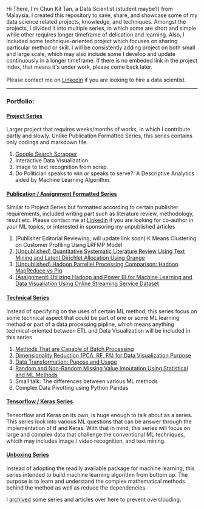 Hi There, I'm Chun Kit Tan, a Data Scientist (student maybe?) from Malaysia.
I created this repository to save, share, and showcase some of my data science related projects, knowledge, and techniques.
Amongst the projects, I divided it into multiple series, in which some are short and simple while other requires longer timeframe of delication and learning. Also, I included some technique-oriented project which focuses on sharing particular method or skill.
I will be consistently adding project on both small and large scale, which may also include some I develop and update continuously in a longer timeframe.
If there is no embeded link in the project index, that means it's under work, please come back later.<br/><br/>
Please contact me on [Linkedin](https://www.linkedin.com/in/chun-kit-tan-b13747151/) if you are looking to hire a data scientist.

---

### Portfolio:
#### <ins>Project Series</ins>
Larger project that requires weeks/months of works, in which I contribute partly and slowly. Unlike Publication Formatted Series, this series contains only codings and markdown file. <br/>
1. [Google Search Scrapper](https://github.com/kitcalamus14/Google-Scrapper/blob/main/Scrapper.ipynb)
2. Interactive Data Visualization
3. Image to text recognition from scrap.  
4. Do Politician speaks to win or speaks to serve?: A Descriptive Analytics aided by Machine Learning Algorithm. 

#### <ins>Publication / Assignment Formatted Series</ins>
Similar to Project Series but formatted according to certain publisher requirements, included writing part such as literature review, methodology, result etc. Please contact me at [Linkedin](https://www.linkedin.com/in/chun-kit-tan-b13747151/) if you are looking for co-author in your ML topics, or interested in sponsoring my unpublished articles
1. (Publisher Editorial Reviewing, will update link soon) K Means Clustering on Customer Profiling Using LRFMP Model
2. [(Unpublished) Quantitative Systematic Literature Review Using Text Mining and Latent Dirichlet Allocation Using Orange](https://github.com/kitcalamus14/Text-Mining-and-Latent-Dirichlet-Allocation-Using-Orange/blob/main/Current%20State-of-the-art%20of%20Research%20in%20Data%20Governance%20(Revised)%20Tan%20Chun%20Kit.pdf)
3. [(Unpublished) Hadoop Parrellel Processing Comparison: Hadoop MapReduce vs Pig](https://github.com/kitcalamus14/Hadoop-MapReduce-and-Pig/blob/main/Capabilities%20Hadoop%20F2.pdf)
4. [(Assignment) Utilizing Hadoop and Power BI for Machine Learning and Data Visualiation Using Online Streaming Service Dataset](https://github.com/kitcalamus14/The-Application-of-Hadoop-on-Online-Streaming-Service-Provider-Industry/blob/main/CC%20GROUP%20COMPILING%20V2.docx)

#### <ins>Technical Series</ins>
Instead of specifying on the uses of certain ML method, this series focus on some technical aspect that could be part of one or some ML learning method or part of a data processing pipline, which means anything technical-oriented between ETL and Data Visualization will be included in this series

1. [Methods That are Capable of Batch Processing](https://github.com/kitcalamus14/ML-Methods-Capable-to-Batch-Processing/blob/main/MLs%20and%20Batch%20Processing.ipynb)<br/>
2. [Dimensionality Reduction (PCA, RF, FA) for Data Visualization Purpose](https://github.com/kitcalamus14/Dimensionality-Reduction-For-Data-Visualization/blob/main/DRforDV.ipynb)<br/>
3. [Data Transformation: Pupose and Usage](https://github.com/kitcalamus14/Datat-Transformation--Purpose-and-Usage/blob/main/Data%20Transformation%20Usage%20and%20Purpose.ipynb)<br/>
4. [Random and Non-Random Missing Value Imputation Using Statistical and ML Methods](https://github.com/kitcalamus14/missing-value-imputation/blob/main/Missing%20value%20Imputation.ipynb)<br/>
5. Small talk: The differences between various ML methods<br/>
6. Complex Data Pivotting using Python Pandas<br/>


#### <ins>Tensorflow / Keras Series</ins>
Tensorflow and Keras on its own, is huge enough to talk about as a series. This series look into various ML questions that can be answer through the implementation of tf and Keras. With that in mind, this series will focus on large and complex data that challenge the conventional ML techniques, whicih may includes image / video recognition, and text mining.

#### <ins>Unboxing Series</ins>
Instead of adopting the readily available package for machine learning, this series intended to build machine learning algorithm from bottom up. The purpose is to learn and understand the complex mathematical methods behind the method as well as reduce the dependencies.


 I [archived](https://github.com/kitcalamus14/archived-portfolio/blob/main/README.md) some series and articles over here to prevent overclouding.

<!--
**kitcalamus14/kitcalamus14** is a ✨ _special_ ✨ repository because its `README.md` (this file) appears on your GitHub profile.

Here are some ideas to get you started:

- 🔭 I’m currently working on ...
- 🌱 I’m currently learning ...
- 👯 I’m looking to collaborate on ...
- 🤔 I’m looking for help with ...
- 💬 Ask me about ...
- 📫 How to reach me: ...
- 😄 Pronouns: ...
- ⚡ Fun fact: ...
-->


